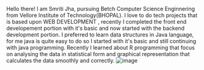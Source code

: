 Hello there! I am  Smriti Jha, pursuing Betch Computer Science Enginnering from Vellore Institute of Technology(BHOPAL).
I love to do tech projects that is based upon WEB DEVELOPMENT , recently I completed the front end developement portion with it's basic and now started with the backend development portion.
I preferred to learn data structures in Java language, for me java is quite easy to do so I started with it's basic and still continuing with java programming.
Recently I learned about R programming that focus on analysing the data in statistical form and graphical representation that calculates the data smoothly and correctly.
![image](https://github.com/Smriti093/Smriti093/assets/132837062/3b07e909-7db6-42e2-8952-976237c154e8)



